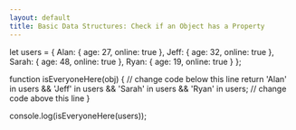 ```yaml
---
layout: default
title: Basic Data Structures: Check if an Object has a Property
---
```

let users = {
  Alan: {
    age: 27,
    online: true
  },
  Jeff: {
    age: 32,
    online: true
  },
  Sarah: {
    age: 48,
    online: true
  },
  Ryan: {
    age: 19,
    online: true
  }
};

function isEveryoneHere(obj) {
  // change code below this line
  return 'Alan' in users && 'Jeff' in users && 'Sarah' in users && 'Ryan' in users;
  // change code above this line
}

console.log(isEveryoneHere(users));
